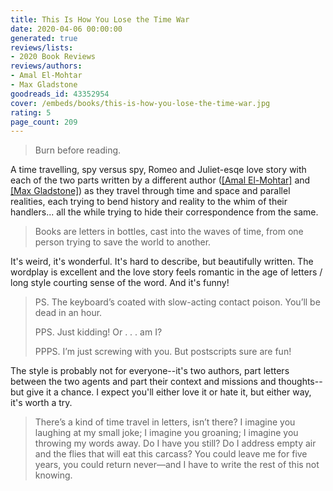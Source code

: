 ```yaml
---
title: This Is How You Lose the Time War
date: 2020-04-06 00:00:00
generated: true
reviews/lists:
- 2020 Book Reviews
reviews/authors:
- Amal El-Mohtar
- Max Gladstone
goodreads_id: 43352954
cover: /embeds/books/this-is-how-you-lose-the-time-war.jpg
rating: 5
page_count: 209
---
```

> Burn before reading.

A time travelling, spy versus spy, Romeo and Juliet-esqe love story with each of the two parts written by a different author ([[Amal El-Mohtar]]() and [[Max Gladstone]]()) as they travel through time and space and parallel realities, each trying to bend history and reality to the whim of their handlers... all the while trying to hide their correspondence from the same.  

<!--more-->

> Books are letters in bottles, cast into the waves of time, from one person trying to save the world to another.

It's weird, it's wonderful. It's hard to describe, but beautifully written. The wordplay is excellent and the love story feels romantic in the age of letters / long style courting sense of the word. And it's funny!  

> PS. The keyboard’s coated with slow-acting contact poison. You’ll be dead in an hour.
>
> PPS. Just kidding! Or . . . am I?
>
> PPPS. I’m just screwing with you. But postscripts sure are fun!  

The style is probably not for everyone--it's two authors, part letters between the two agents and part their context and missions and thoughts--but give it a chance. I expect you'll either love it or hate it, but either way, it's worth a try.  

> There’s a kind of time travel in letters, isn’t there? I imagine you laughing at my small joke; I imagine you groaning; I imagine you throwing my words away. Do I have you still? Do I address empty air and the flies that will eat this carcass? You could leave me for five years, you could return never—and I have to write the rest of this not knowing.